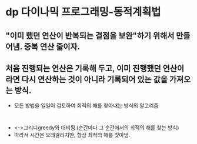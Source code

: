 # dp 다이나믹 프로그래밍-동적계획법
## "이미 했던 연산이 반복되는 결점을 보완"하기 위해서 만들어냄. 중복 연산 줄이자.
## 처음 진행되는 연산은 기록해 두고, 이미 진행했던 연산이라면 다시 연산하는 것이 아니라 기록되어 있는 값을 가져오는 방식.
- 모든 방법을 일일이 검토하여 최적의 해를 찾아내는 방식의 알고리즘
#
- <->그리디greedy와 대비됨.(순간마다 그 순간에서의 최적의 해를 찾는 방식)
- 따라서 시간은 오래걸리지만, 항상 최적의 해를 찾아냄.